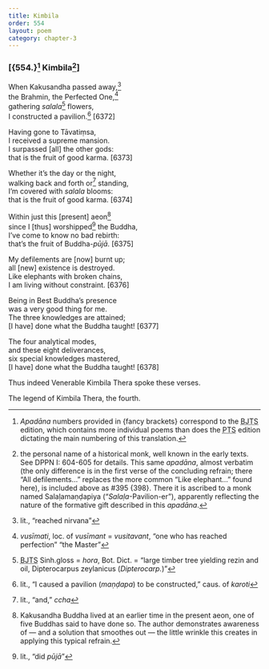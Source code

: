 ```yaml
---
title: Kimbila
order: 554
layout: poem
category: chapter-3
---
```


### \[{554.}[^1] Kimbila[^2]\]

When Kakusandha passed away,[^3]  
the Brahmin, the Perfected One,[^4]  
gathering *salala*[^5] flowers,  
I constructed a pavilion.[^6] \[6372\]

Having gone to Tāvatiṃsa,  
I received a supreme mansion.  
I surpassed \[all\] the other gods:  
that is the fruit of good karma. \[6373\]

Whether it’s the day or the night,  
walking back and forth or[^7] standing,  
I’m covered with *salala* blooms:  
that is the fruit of good karma. \[6374\]

Within just this \[present\] aeon[^8]  
since I \[thus\] worshipped[^9] the Buddha,  
I’ve come to know no bad rebirth:  
that’s the fruit of Buddha-*pūjā*. \[6375\]

My defilements are \[now\] burnt up;  
all \[new\] existence is destroyed.  
Like elephants with broken chains,  
I am living without constraint. \[6376\]

Being in Best Buddha’s presence  
was a very good thing for me.  
The three knowledges are attained;  
\[I have\] done what the Buddha taught! \[6377\]

The four analytical modes,  
and these eight deliverances,  
six special knowledges mastered,  
\[I have\] done what the Buddha taught! \[6378\]

Thus indeed Venerable Kimbila Thera spoke these verses.

The legend of Kimbila Thera, the fourth.

[^1]: *Apadāna* numbers provided in {fancy brackets} correspond to the <abbr title="Buddha Jayanthi Tripitaka Series">BJTS</abbr> edition, which contains more individual poems than does the <abbr title="Pali Text Society">PTS</abbr> edition dictating the main numbering of this translation.

[^2]: the personal name of a historical monk, well known in the early texts. See DPPN I: 604-605 for details. This same *apadāna*, almost verbatim (the only difference is in the first verse of the concluding refrain; there “All defilements…” replaces the more common “Like elephant…” found here), is included above as \#395 {398}. There it is ascribed to a monk named Salaḷamaṇḍapiya (“*Salaḷa*-Pavilion-er”), apparently reflecting the nature of the formative gift described in this *apadāna*.

[^3]: lit., “reached nirvana”

[^4]: *vusīmati*, loc. of *vusīmant* = *vusitavant*, “one who has reached perfection” “the Master”

[^5]: <abbr title="Buddha Jayanthi Tripitaka Series">BJTS</abbr> Sinh.gloss = *hora*, Bot. Dict. = “large timber tree yielding rezin and oil, Dipterocarpus zeylanicus (*Dipterocarp.*)”

[^6]: lit., “I caused a pavilion (*maṇḍapa*) to be constructed,” caus. of *karoti*

[^7]: lit., “and,” *<span class="diacritics" data-state="on">c</span><span class="no-diacritics" data-state="off">ch</span>a*

[^8]: Kakusandha Buddha lived at an earlier time in the present aeon, one of five Buddhas said to have done so. The author demonstrates awareness of — and a solution that smoothes out — the little wrinkle this creates in applying this typical refrain.

[^9]: lit., “did *pūjā*”
